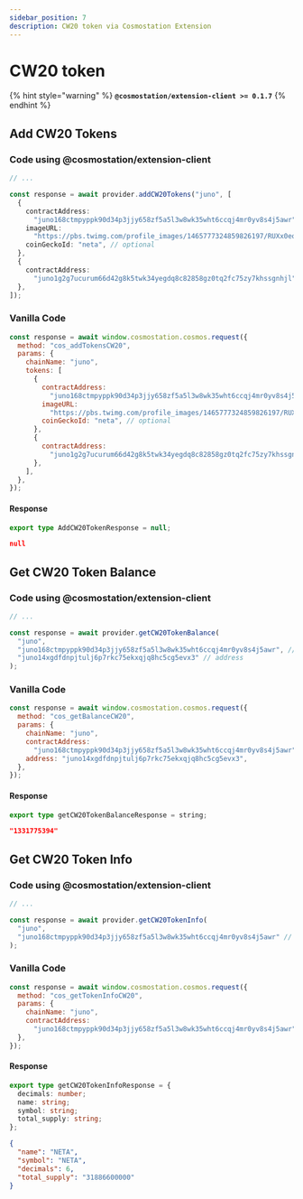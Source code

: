 ```yaml
---
sidebar_position: 7
description: CW20 token via Cosmostation Extension
---
```


# CW20 token

{% hint style="warning" %}
**`@cosmostation/extension-client >= 0.1.7`**
{% endhint %}



## Add CW20 Tokens

### Code using @cosmostation/extension-client

```typescript
// ...

const response = await provider.addCW20Tokens("juno", [
  {
    contractAddress:
      "juno168ctmpyppk90d34p3jjy658zf5a5l3w8wk35wht6ccqj4mr0yv8s4j5awr",
    imageURL:
      "https://pbs.twimg.com/profile_images/1465777324859826197/RUXx0equ_400x400.jpg", // optional
    coinGeckoId: "neta", // optional
  },
  {
    contractAddress:
      "juno1g2g7ucurum66d42g8k5twk34yegdq8c82858gz0tq2fc75zy7khssgnhjl",
  },
]);
```

### Vanilla Code

```javascript
const response = await window.cosmostation.cosmos.request({
  method: "cos_addTokensCW20",
  params: {
    chainName: "juno",
    tokens: [
      {
        contractAddress:
          "juno168ctmpyppk90d34p3jjy658zf5a5l3w8wk35wht6ccqj4mr0yv8s4j5awr",
        imageURL:
          "https://pbs.twimg.com/profile_images/1465777324859826197/RUXx0equ_400x400.jpg", // optional
        coinGeckoId: "neta", // optional
      },
      {
        contractAddress:
          "juno1g2g7ucurum66d42g8k5twk34yegdq8c82858gz0tq2fc75zy7khssgnhjl",
      },
    ],
  },
});
```

#### Response

```typescript
export type AddCW20TokenResponse = null;
```

```json
null
```

## Get CW20 Token Balance

### Code using @cosmostation/extension-client

```typescript
// ...

const response = await provider.getCW20TokenBalance(
  "juno",
  "juno168ctmpyppk90d34p3jjy658zf5a5l3w8wk35wht6ccqj4mr0yv8s4j5awr", // contract address
  "juno14xgdfdnpjtulj6p7rkc75ekxqjq8hc5cg5evx3" // address
);
```

### Vanilla Code

```javascript
const response = await window.cosmostation.cosmos.request({
  method: "cos_getBalanceCW20",
  params: {
    chainName: "juno",
    contractAddress:
      "juno168ctmpyppk90d34p3jjy658zf5a5l3w8wk35wht6ccqj4mr0yv8s4j5awr",
    address: "juno14xgdfdnpjtulj6p7rkc75ekxqjq8hc5cg5evx3",
  },
});
```

#### Response

```typescript
export type getCW20TokenBalanceResponse = string;
```

```json
"1331775394"
```

## Get CW20 Token Info

### Code using @cosmostation/extension-client

```typescript
// ...

const response = await provider.getCW20TokenInfo(
  "juno",
  "juno168ctmpyppk90d34p3jjy658zf5a5l3w8wk35wht6ccqj4mr0yv8s4j5awr" // contract address
);
```

### Vanilla Code

```javascript
const response = await window.cosmostation.cosmos.request({
  method: "cos_getTokenInfoCW20",
  params: {
    chainName: "juno",
    contractAddress:
      "juno168ctmpyppk90d34p3jjy658zf5a5l3w8wk35wht6ccqj4mr0yv8s4j5awr",
  },
});
```

#### Response

```typescript
export type getCW20TokenInfoResponse = {
  decimals: number;
  name: string;
  symbol: string;
  total_supply: string;
};
```

```json
{
  "name": "NETA",
  "symbol": "NETA",
  "decimals": 6,
  "total_supply": "31886600000"
}
```
